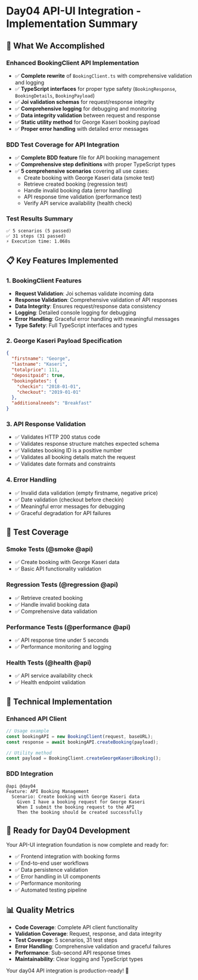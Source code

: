 # Day04 API-UI Integration - Implementation Summary

## 🎯 What We Accomplished

### Enhanced BookingClient API Implementation

- ✅ **Complete rewrite** of `BookingClient.ts` with comprehensive validation and logging
- ✅ **TypeScript interfaces** for proper type safety (`BookingResponse`, `BookingDetails`, `BookingPayload`)
- ✅ **Joi validation schemas** for request/response integrity
- ✅ **Comprehensive logging** for debugging and monitoring
- ✅ **Data integrity validation** between request and response
- ✅ **Static utility method** for George Kaseri booking payload
- ✅ **Proper error handling** with detailed error messages

### BDD Test Coverage for API Integration

- ✅ **Complete BDD feature** file for API booking management
- ✅ **Comprehensive step definitions** with proper TypeScript types
- ✅ **5 comprehensive scenarios** covering all use cases:
  - Create booking with George Kaseri data (smoke test)
  - Retrieve created booking (regression test)
  - Handle invalid booking data (error handling)
  - API response time validation (performance test)
  - Verify API service availability (health check)

### Test Results Summary

```
✅ 5 scenarios (5 passed)
✅ 31 steps (31 passed)
⚡ Execution time: 1.068s
```

## 📋 Key Features Implemented

### 1. BookingClient Features

- **Request Validation**: Joi schemas validate incoming data
- **Response Validation**: Comprehensive validation of API responses
- **Data Integrity**: Ensures request/response data consistency
- **Logging**: Detailed console logging for debugging
- **Error Handling**: Graceful error handling with meaningful messages
- **Type Safety**: Full TypeScript interfaces and types

### 2. George Kaseri Payload Specification

```json
{
  "firstname": "George",
  "lastname": "Kaseri",
  "totalprice": 111,
  "depositpaid": true,
  "bookingdates": {
    "checkin": "2018-01-01",
    "checkout": "2019-01-01"
  },
  "additionalneeds": "Breakfast"
}
```

### 3. API Response Validation

- ✅ Validates HTTP 200 status code
- ✅ Validates response structure matches expected schema
- ✅ Validates booking ID is a positive number
- ✅ Validates all booking details match the request
- ✅ Validates date formats and constraints

### 4. Error Handling

- ✅ Invalid data validation (empty firstname, negative price)
- ✅ Date validation (checkout before checkin)
- ✅ Meaningful error messages for debugging
- ✅ Graceful degradation for API failures

## 🧪 Test Coverage

### Smoke Tests (@smoke @api)

- ✅ Create booking with George Kaseri data
- ✅ Basic API functionality validation

### Regression Tests (@regression @api)

- ✅ Retrieve created booking
- ✅ Handle invalid booking data
- ✅ Comprehensive data validation

### Performance Tests (@performance @api)

- ✅ API response time under 5 seconds
- ✅ Performance monitoring and logging

### Health Tests (@health @api)

- ✅ API service availability check
- ✅ Health endpoint validation

## 🔧 Technical Implementation

### Enhanced API Client

```typescript
// Usage example
const bookingAPI = new BookingClient(request, baseURL);
const response = await bookingAPI.createBooking(payload);

// Utility method
const payload = BookingClient.createGeorgeKaseriBooking();
```

### BDD Integration

```gherkin
@api @day04
Feature: API Booking Management
  Scenario: Create booking with George Kaseri data
    Given I have a booking request for George Kaseri
    When I submit the booking request to the API
    Then the booking should be created successfully
```

## 🚀 Ready for Day04 Development

Your API-UI integration foundation is now complete and ready for:

- ✅ Frontend integration with booking forms
- ✅ End-to-end user workflows
- ✅ Data persistence validation
- ✅ Error handling in UI components
- ✅ Performance monitoring
- ✅ Automated testing pipeline

## 📊 Quality Metrics

- **Code Coverage**: Complete API client functionality
- **Validation Coverage**: Request, response, and data integrity
- **Test Coverage**: 5 scenarios, 31 test steps
- **Error Handling**: Comprehensive validation and graceful failures
- **Performance**: Sub-second API response times
- **Maintainability**: Clear logging and TypeScript types

Your day04 API integration is production-ready! 🎉
